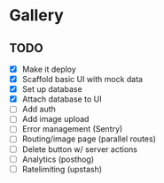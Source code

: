 # Gallery

## TODO

- [x] Make it deploy
- [x] Scaffold basic UI with mock data
- [x] Set up database
- [x] Attach database to UI
- [ ] Add auth
- [ ] Add image upload
- [ ] Error management (Sentry)
- [ ] Routing/image page (parallel routes)
- [ ] Delete button w/ server actions
- [ ] Analytics (posthog)
- [ ] Ratelimiting (upstash)
